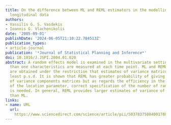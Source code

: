 ```yaml
---
title: On the difference between ML and REML estimators in the modelling of multivariate
  longitudinal data
authors:
- Vassilis G. S. Vasdekis
- Ioannis G. Vlachonikolis
date: '2005-09-01'
publishDate: '2024-06-05T21:10:22.784513Z'
publication_types:
- article-journal
publication: '*Journal of Statistical Planning and Inference*'
doi: 10.1016/J.JSPI.2004.01.020
abstract: A random effects model is examined in the multivariate setting where more
  than one characteristics are measured at each time point. ML and REML estimators
  are obtained under the restriction that estimates of variance matrices being at
  least p.s.d. It is shown that REML has greater probability of giving full rank estimates
  of variance components matrices but as regards the efficiency in the estimation
  of the location parameter, correct specification of the number of random effects
  is needed. In general, REML provides larger estimates of variance of model parameters
  than ML.
links:
- name: URL
  url: 
    https://www.sciencedirect.com/science/article/pii/S0378375804001788?casa_token=Ba9QRMy_zt4AAAAA:is8iTGn-mivRdShqr7dTaOye_-RTsXqRrn_oQ7RnHXbo9nqGbvIcmocHH4iOtJltR307VUlPaQ
---
```


